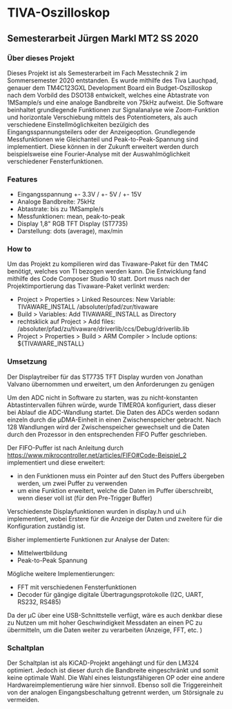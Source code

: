 # TIVA-Oszilloskop 
## Semesterarbeit Jürgen Markl MT2 SS 2020

### Über dieses Projekt
Dieses Projekt ist als Semesterarbeit im Fach Messtechnik 2 im Sommersemester 2020 entstanden. 
Es wurde mithilfe des Tiva Lauchpad, genauer dem TM4C123GXL Development Board ein Budget-Oszilloskop nach dem Vorbild des DSO138 entwickelt, welches eine Abtastrate von 1MSample/s und eine analoge Bandbreite von 75kHz aufweist. 
Die Software beinhaltet grundlegende Funktionen zur Signalanalyse wie Zoom-Funktion und horizontale Verschiebung mittels des Potentiometers, als auch verschiedene Einstellmöglichkeiten bezülgich des Eingangsspannungsteilers oder der Anzeigeoption. 
Grundlegende Messfunktionen wie Gleichanteil und Peak-to-Peak-Spannung sind implementiert. Diese können in der Zukunft erweitert werden durch beispielsweise eine Fourier-Analyse mit der Auswahlmöglichkeit verschiedener Fensterfunktionen. 




### Features
+ Eingangsspannung    +- 3.3V / +- 5V / +- 15V
+ Analoge Bandbreite: 75kHz
+ Abtastrate:         bis zu 1MSample/s
+ Messfunktionen:     mean, peak-to-peak
+ Display             1,8" RGB TFT Display (ST7735)
+ Darstellung: 	    dots (average), max/min

### How to

Um das Projekt zu kompilieren wird das Tivaware-Paket für den TM4C benötigt, welches von TI bezogen werden kann. 
Die Entwicklung fand mithilfe des Code Composer Studio 10 statt. 
Dort muss nach der Projektimportierung das Tivaware-Paket verlinkt werden: 
* Project > Properties > Linked Resources: New Variable: TIVAWARE_INSTALL /absoluter/pfad/zur/tivaware
* Build > Variables: Add TIVAWARE_INSTALL as Directory
* rechtsklick auf Project > Add files: /absoluter/pfad/zu/tivaware/driverlib/ccs/Debug/driverlib.lib
* Project > Properties > Build > ARM Compiler > Include options: ${TIVAWARE_INSTALL}


### Umsetzung
Der Displaytreiber für das ST7735 TFT Display wurden von Jonathan Valvano übernommen und erweitert, um den Anforderungen zu genügen

Um den ADC nicht in Software zu starten, was zu nicht-konstanten Abtastintervallen führen würde, wurde TIMER0A konfiguriert, dass dieser bei Ablauf die ADC-Wandlung startet.
Die Daten des ADCs werden sodann einzeln durch die µDMA-Einheit in einen Zwischenspeicher gebracht. Nach 128 Wandlungen wird der Zwischenspeicher gewechselt und die Daten durch den Prozessor in den entsprechenden FIFO Puffer geschrieben.

Der FIFO-Puffer ist nach Anleitung durch https://www.mikrocontroller.net/articles/FIFO#Code-Beispiel_2 implementiert und diese erweitert: 
* in den Funktionen muss ein Pointer auf den Stuct des Puffers übergeben werden, um zwei Puffer zu verwenden
* um eine Funktion erweitert, welche die Daten im Puffer überschreibt, wenn dieser voll ist (für den Pre-Trigger Buffer)

Verschiedenste Displayfunktionen wurden in display.h und ui.h implementiert, wobei Erstere für die Anzeige der Daten und zweitere für die Konfiguration zuständig ist.

Bisher implementierte Funktionen zur Analyse der Daten: 
* Mittelwertbildung
* Peak-to-Peak Spannung

Mögliche weitere Implementierungen: 
* FFT mit verschiedenen Fensterfunktionen
* Decoder für gängige digitale Übertragungsprotokolle (I2C, UART, RS232, RS485)

Da der µC über eine USB-Schnittstelle verfügt, wäre es auch denkbar diese zu Nutzen um mit hoher Geschwindigkeit Messdaten an einen PC zu übermitteln, um die Daten weiter zu verarbeiten (Anzeige, FFT, etc. )



### Schaltplan
Der Schaltplan ist als KiCAD-Projekt angehängt und für den LM324 optimiert. Jedoch ist dieser durch die Bandbreite eingeschränkt und somit keine optimale Wahl. 
Die Wahl eines leistungsfähigeren OP oder eine andere Hardwareimplementierung wäre hier sinnvoll. Ebenso soll die Triggereinheit von der analogen Eingangsbeschaltung getrennt werden, um Störsignale zu vermeiden.

